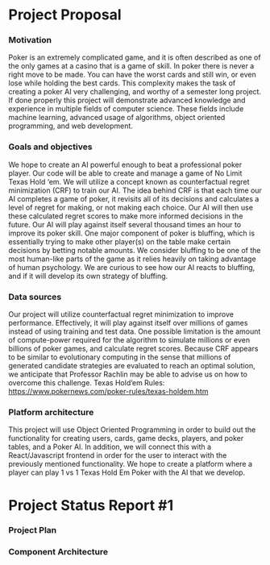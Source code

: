 # Project Proposal

### Motivation 

Poker is an extremely complicated game, and it is often described as one of the only games at a casino that is a game of skill. In poker there is never a right move to be made. You can have the worst cards and still win, or even lose while holding the best cards. This complexity makes the task of creating a poker AI very challenging, and worthy of a semester long project. If done properly this project will demonstrate advanced knowledge and experience in multiple fields of computer science. These fields include machine learning, advanced usage of algorithms, object oriented programming, and web development. 

### Goals and objectives  

We hope to create an AI powerful enough to beat a professional poker player. Our code will be able to create and manage a game of No Limit Texas Hold ‘em. We will utilize a concept known as counterfactual regret minimization (CRF) to train our AI. The idea behind CRF is that each time our AI completes a game of poker, it revisits all of its decisions and calculates a level of regret for making, or not making each choice. Our AI will then use these calculated regret scores to make more informed decisions in the future. Our AI will play against itself several thousand times an hour to improve its poker skill. One major component of poker is bluffing, which is essentially trying to make other player(s) on the table make certain decisions by betting notable amounts. We consider bluffing to be one of the most human-like parts of the game as it relies heavily on taking advantage of human psychology. We are curious to see how our AI reacts to bluffing, and if it will develop its own strategy of bluffing. 


### Data sources 

Our project will utilize counterfactual regret minimization to improve performance. Effectively, it will play against itself over millions of games instead of using training and test data. One possible limitation is the amount of compute-power required for the algorithm to simulate millions or even billions of poker games, and calculate regret scores. Because CRF appears to be similar to evolutionary computing in the sense that millions of generated candidate strategies are evaluated to reach an optimal solution, we anticipate that Professor Rachlin may be able to advise us on how to overcome this challenge.
Texas Hold’em Rules: https://www.pokernews.com/poker-rules/texas-holdem.htm

### Platform architecture

This project will use Object Oriented Programming in order to build out the functionality for creating users, cards, game decks, players, and poker tables, and a Poker AI. In addition, we will connect this with a React/Javascript frontend in order for the user to interact with the previously mentioned functionality. We hope to create a platform where a player can play 1 vs 1 Texas Hold Em Poker with the AI that we develop.


# Project Status Report #1


### Project Plan  


### Component Architecture  

